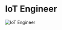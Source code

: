 # IoT Engineer

![IoT Engineer](https://image.freepik.com/free-vector/illustration-smart-devices-network-web-cloud-communication-technology_33099-450.jpg)